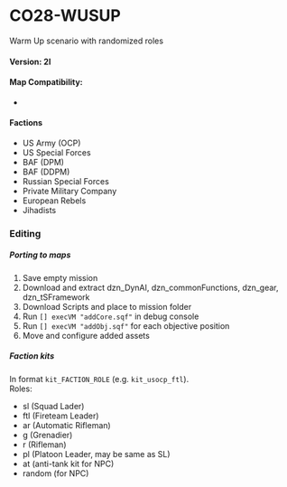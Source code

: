 # CO28-WUSUP
Warm Up scenario with randomized roles

#### Version: 2I

#### Map Compatibility:
- 

#### Factions
- US Army (OCP)
- US Special Forces
- BAF (DPM)
- BAF (DDPM)
- Russian Special Forces
- Private Military Company
- European Rebels
- Jihadists


### Editing
##### Porting to maps
1. Save empty mission
2. Download and extract dzn_DynAI, dzn_commonFunctions, dzn_gear, dzn_tSFramework
3. Download Scripts and place to mission folder
4. Run `[] execVM "addCore.sqf"` in debug console
5. Run `[] execVM "addObj.sqf"` for each objective position
6. Move and configure added assets

##### Faction kits
In format `kit_FACTION_ROLE` (e.g. `kit_usocp_ftl`).
<br />Roles:
- sl (Squad Lader)
- ftl (Fireteam Leader)
- ar (Automatic Rifleman)
- g (Grenadier)
- r (Rifleman)
- pl (Platoon Leader, may be same as SL)
- at (anti-tank kit for NPC)
- random (for NPC)
